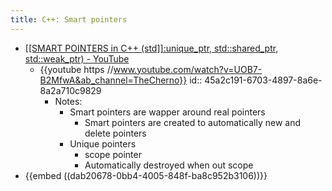 ```yaml
---
title: C++: Smart pointers
---
```


- [[[SMART POINTERS in C++ (std]]:unique_ptr, std::shared_ptr, std::weak_ptr) - YouTube](https://www.youtube.com/watch?v=UOB7-B2MfwA&ab_channel=TheCherno)
	- {{youtube https //www.youtube.com/watch?v=UOB7-B2MfwA&ab_channel=TheCherno}}
	  id:: 45a2c191-6703-4897-8a6e-8a2a710c9829
		- Notes:
			- Smart pointers are wapper around real pointers
				- Smart pointers are created to automatically new and delete pointers
			- Unique pointers
				- scope pointer
				- Automatically destroyed when out scope
- {{embed  ((dab20678-0bb4-4005-848f-ba8c952b3106))}}